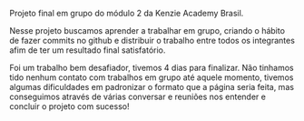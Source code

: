 Projeto final em grupo do módulo 2 da Kenzie Academy Brasil.

Nesse projeto buscamos aprender a trabalhar em grupo, criando o hábito de fazer commits no github e distribuir o trabalho entre todos os integrantes afim de ter
um resultado final satisfatório.

Foi um trabalho bem desafiador, tivemos 4 dias para finalizar. Não tinhamos tido nenhum contato com trabalhos em grupo até aquele momento, tivemos algumas dificuldades
em padronizar o formato que a página seria feita, mas conseguimos através de várias conversar e reuniões nos entender e concluir o projeto com sucesso!


